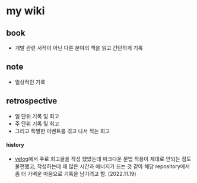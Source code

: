# my wiki


## book
- 개발 관련 서적이 아닌 다른 분야의 책을 읽고 간단하게 기록

## note
- 일상적인 기록

## retrospective
- 일 단위 기록 및 회고
- 주 단위 기록 및 회고
- 그리고 특별한 이벤트를 겪고 나서 적는 회고


#### history
- [velog](https://velog.io/@wisdom08)에서 주로 회고글을 작성 했었는데 마크다운 문법 적용이 제대로 안되는 점도 불편했고, 작성하는데 꽤 많은 시간과 에너지가 드는 것 같아 해당 repository에서 좀 더 가벼운 마음으로 기록을 남기려고 함. (2022.11.19)
